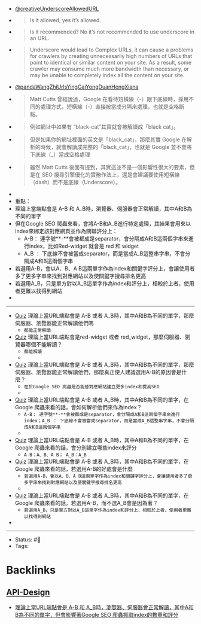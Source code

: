 -  [@creativeUnderscoreAllowedURL](<@creativeUnderscoreAllowedURL.md>)
- > Is it allowed, yes it’s allowed.
- > Is it recommended? No it’s not recommended to use underscore in an URL.
- > Underscore would lead to Complex URLs, it can cause a problems for crawlers by creating unnecessarily high numbers of URLs that point to identical or similar content on your site. As a result, some crawler may consume much more bandwidth than necessary, or may be unable to completely index all the content on your site.
- [@pandaWangZhiUrlsYingGaiYongDuanHengXiana](<@pandaWangZhiUrlsYingGaiYongDuanHengXiana.md>)
- > Matt Cutts 曾經說過，Google 在看待短橫線（-）跟下底線時，採用不同的處理方式，短橫線（-）直接被當成分隔來處理，也就是空格斷點。
- > 例如網址中如果有 “black-cat”其實就會被解讀成「black cat」。
- > 但是如果你的網址裡面的英文是「black_cat」，那麼其實 Google 在解析的時候，就會解讀成完整的「black_cat」，也就是 Google 並不會將下底線（_）當成空格處理
- > 雖然 Matt Cutts 後面有提到，其實這並不是一個影響性很大的要素，但是在 SEO 搜尋引擎優化的實務作法上，還是會建議要使用短橫線（dash）而不是底線（Underscore）。
- 
- 重點：
- 理論上當端點會是 A-B 和 A_B時，瀏覽器、伺服器會正常解讀，其中A和B為不同的單字
- 但在Google SEO 爬蟲來看，會將A-B和A_B進行特定處理，其結果會用來以index來綁定該對應網頁並作為關聯評分上：
    - A-B： 連字號**-**會被都成是separator，會分隔成A和B這兩個字串來進行index，比如Red-widget 就會是 red 和 widget 
    - A_B ： 下底線不會被當成separator，而是當成A_B這整串字串，不會分隔成A和B這兩個字串
- 若選用A-B，會以A、B、A B這兩單字作為index和關鍵字評分上，會讓使用者多了更多字串來找到對應網站以及使關鍵字搜尋排名更高
- 若選用A_B，只是單方對以A_B這單字作為index和評分上，相較於上者，使用者更難以找得到網站
- 
- ---
- [Quiz](<Quiz.md>) 理論上當URL端點會是 A-B 或者 A_B時，其中A和B為不同的單字，那麼伺服器、瀏覽器能正常解讀他們嗎 
    - `都能正常解讀`
- [Quiz](<Quiz.md>) 理論上當URL端點會是red-widget 或者 red_widget，那麼伺服器、瀏覽器哪個不能解讀？
    -  `都能解讀`
    - 
- [Quiz](<Quiz.md>) 理論上當URL端點會是 A-B 或者 A_B時，其中A和B為不同的單字，那麼伺服器、瀏覽器能正常解讀他們，那麼真正使人建議選用A-B的原因會是什麼？
    - `在於Google SEO 爬蟲是否能替對應網站建立更多index和提高SEO`
    - 
- [Quiz](<Quiz.md>) 理論上當URL端點會是 A-B 或者 A_B時，其中A和B為不同的單字，在Google 爬蟲來看的話，會如何解析他們來作為index？ 
    -  `A-B： 連字號**-**會被都成是separator，會分隔成A和B這兩個字串來進行index；A_B ： 下底線不會被當成separator，而是當成A_B這整串字串，不會分隔成A和B這兩個字串`
    - 
- [Quiz](<Quiz.md>) 理論上當URL端點會是 A-B 或者 A_B時，其中A和B為不同的單字，在Google 爬蟲來看的話，會分別建立哪些index來評分 
    - `A-B：A、B、A B； A_B：A_B`
- [Quiz](<Quiz.md>) 理論上當URL端點會是 A-B 或者 A_B時，其中A和B為不同的單字，在Google 爬蟲來看的話，若選用A-B的好處會是什麼 
    -  `若選用A-B，會以A、B、A B這兩單字作為index和關鍵字評分上，會讓使用者多了更多字串來找到對應網站以及使關鍵字搜尋排名更高`
    - 
- [Quiz](<Quiz.md>) 理論上當URL端點會是 A-B 或者 A_B時，其中A和B為不同的單字，在Google 爬蟲來看的話，若選用A-B，而不選A_B會是因為著？ 
    -  `若選用A_B，只是單方對以A_B這單字作為index和評分上，相較於上者，使用者更難以找得到網站`
- 
- ---
- Status: #🌱 
- Tags:

# Backlinks
## [API-Design](<API-Design.md>)
- [理論上當URL端點會是 A-B 和 A_B時，瀏覽器、伺服器會正常解讀，其中A和B為不同的單字，但會影響著Google SEO 爬蟲抓取index的數量和評分](<理論上當URL端點會是 A-B 和 A_B時，瀏覽器、伺服器會正常解讀，其中A和B為不同的單字，但會影響著Google SEO 爬蟲抓取index的數量和評分.md>)

